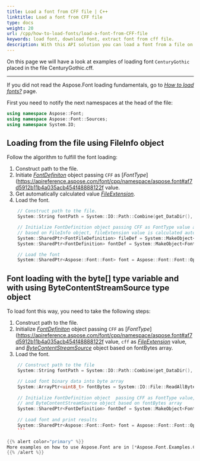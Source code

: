 ```yaml
---
title: Load a font from CFF file | C++
linktitle: Load a font from CFF file
type: docs
weight: 20
url: /cpp/how-to-load-fonts/load-a-font-from-CFF-file
keywords: load font, download font, extract font from cff file.
description: With this API solution you can load a font from a file on your hard drive even if this file is not a font inself. Let’s look at how to make it from a CFF file.
---
```


On this page we will have a look at examples of loading font `CenturyGothic` placed in the file CenturyGothic.cff.
____
If you did not read the Aspose.Font loading fundamentals, go to 
 [*How to load fonts?*](https://docs.aspose.com//font/cpp/how-to-load-fonts) page.

First you need to notify the next namespaces at the head of the file:

```C++
using namespace Aspose::Font;
using namespace Aspose::Font::Sources;
using namespace System.IO;
```

## Loading from the file using FileInfo object ##

Follow the algorithm to fulfill the font loading:
1. Construct path to the file.
2. Initiate [*FontDefiniton*](https://apireference.aspose.com/font/cpp/class/aspose.font.sources.font_definition) object passing `CFF` as [*FontType*](https://apireference.aspose.com/font/cpp/namespace/aspose.font#af7d5912b11b4a035acb454f48888122f value.
3. Get automatically calculated value [*FileExtension*](https://apireference.aspose.com/font/cpp/class/aspose.font.sources.font_file_definition#a8e3342459894f1271bc5bbc8f8d1021a).
4. Load the font.

```C++
    // Construct path to the file.
    System::String fontPath = System::IO::Path::Combine(get_DataDir(), u"CenturyGothic.cff");

    // Initialize FontDefinition object passing CFF as FontType value and using FontFileDefinition
    // based on FileInfo object, fileExtension value is calculated automatically from FileInfo fields.
    System::SharedPtr<FontFileDefinition> fileDef = System::MakeObject<FontFileDefinition>(System::MakeObject<System::IO::FileInfo>(fontPath));
    System::SharedPtr<FontDefinition> fontDef = System::MakeObject<FontDefinition>(Aspose::Font::FontType::CFF, fileDef);

    // Load the font 
    System::SharedPtr<Aspose::Font::Font> font = Aspose::Font::Font::Open(fontDef);
```

## Font loading with the byte[] type variable and with using ByteContentStreamSource type object ##

To load font this way, you need to take the following steps:
1. Construct path to the file.
2. Initialize [*FontDefiniton*](https://apireference.aspose.com/font/cpp/class/aspose.font.sources.font_definition) object  passing `CFF` as [*FontType*](https://apireference.aspose.com/font/cpp/namespace/aspose.font#af7d5912b11b4a035acb454f48888122f value, `cff` as [*FileExtension*](https://apireference.aspose.com/font/cpp/class/aspose.font.sources.font_file_definition#a8e3342459894f1271bc5bbc8f8d1021a) value, and  [*ByteContentStreamSource*](https://apireference.aspose.com/font/cpp/class/aspose.font.sources.byte_content_stream_source) object based on fontBytes array.
3. Load the font.

```C++
    // Construct path to the file
    System::String fontPath = System::IO::Path::Combine(get_DataDir(), u"CenturyGothic.cff");

    // Load font binary data into byte array
    System::ArrayPtr<uint8_t> fontBytes = System::IO::File::ReadAllBytes(fontPath);
    
    // Initialize FontDefinition object  passing CFF as FontType value, "cff" as fileExtension value, 
    // and ByteContentStreamSource object based on fontBytes array
    System::SharedPtr<FontDefinition> fontDef = System::MakeObject<FontDefinition>(Aspose::Font::FontType::CFF, u"ttf", System::MakeObject<ByteContentStreamSource>(fontBytes));
    
    // Load font and print results
    System::SharedPtr<Aspose::Font::Font> font = Aspose::Font::Font::Open(fontDef);
    ```

{{% alert color="primary" %}}
More examples on how to use Aspose.Font are in [*Aspose.Font.Examples.CPP.sln solution*](https://github.com/aspose-font/Aspose.Font-for-C/tree/master/Examples).
{{% /alert %}}